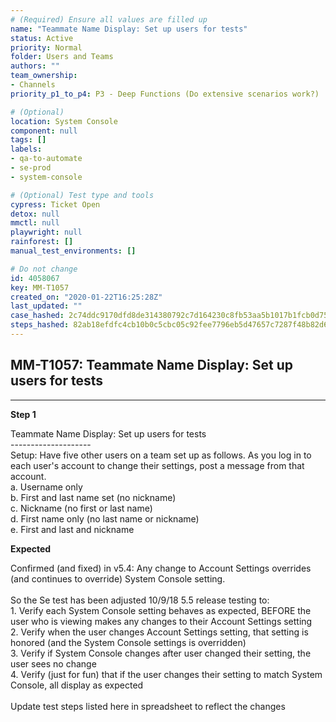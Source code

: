 ```yaml
---
# (Required) Ensure all values are filled up
name: "Teammate Name Display: Set up users for tests"
status: Active
priority: Normal
folder: Users and Teams
authors: ""
team_ownership:
- Channels
priority_p1_to_p4: P3 - Deep Functions (Do extensive scenarios work?)

# (Optional)
location: System Console
component: null
tags: []
labels:
- qa-to-automate
- se-prod
- system-console

# (Optional) Test type and tools
cypress: Ticket Open
detox: null
mmctl: null
playwright: null
rainforest: []
manual_test_environments: []

# Do not change
id: 4058067
key: MM-T1057
created_on: "2020-01-22T16:25:28Z"
last_updated: ""
case_hashed: 2c74ddc9170dfd8de314380792c7d164230c8fb53aa5b1017b1fcb0d7555f9c52a9f99ddf9496689bd8bf2d61972eb4b
steps_hashed: 82ab18efdfc4cb10b0c5cbc05c92fee7796eb5d47657c7287f48b82d658303d6e00caea63c95f6cf4de0a79e2e3cd7b4
---
```


<!-- (Auto-generated) Based on frontmatter's "key" and "name" -->

## MM-T1057: Teammate Name Display: Set up users for tests

---

**Step 1**

Teammate Name Display: Set up users for tests\
\--------------------\
Setup: Have five other users on a team set up as follows. As you log in to each user's account to change their settings, post a message from that account.\
a. Username only\
b. First and last name set (no nickname)\
c. Nickname (no first or last name)\
d. First name only (no last name or nickname)\
e. First and last and nickname

**Expected**

Confirmed (and fixed) in v5.4: Any change to Account Settings overrides (and continues to override) System Console setting.\
\
So the Se test has been adjusted 10/9/18 5.5 release testing to:\
1\. Verify each System Console setting behaves as expected, BEFORE the user who is viewing makes any changes to their Account Settings setting\
2\. Verify when the user changes Account Settings setting, that setting is honored (and the System Console settings is overridden)\
3\. Verify if System Console changes after user changed their setting, the user sees no change\
4\. Verify (just for fun) that if the user changes their setting to match System Console, all display as expected\
\
Update test steps listed here in spreadsheet to reflect the changes
